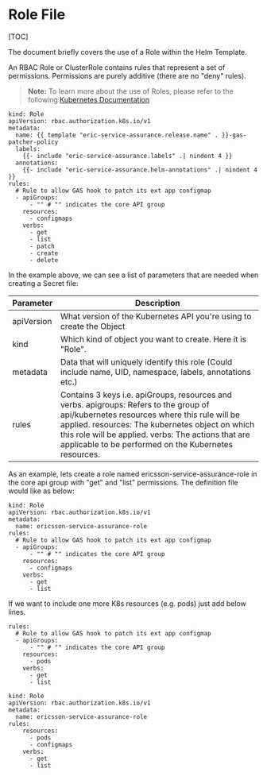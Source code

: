 # Role File

[TOC]

The document briefly covers the use of a Role within the Helm Template.

An RBAC Role or ClusterRole contains rules that represent a set of permissions.
Permissions are purely additive (there are no "deny" rules).

> **Note:** To learn more about the use of Roles, please refer to the following [Kubernetes Documentation](https://kubernetes.io/docs/reference/access-authn-authz/rbac/#role-and-clusterrole)

```
kind: Role
apiVersion: rbac.authorization.k8s.io/v1
metadata:
  name: {{ template "eric-service-assurance.release.name" . }}-gas-patcher-policy
  labels:
    {{- include "eric-service-assurance.labels" .| nindent 4 }}
  annotations:
    {{- include "eric-service-assurance.helm-annotations" .| nindent 4 }}
rules:
  # Rule to allow GAS hook to patch its ext app configmap
  - apiGroups:
      - "" # "" indicates the core API group
    resources:
      - configmaps
    verbs:
      - get
      - list
      - patch
      - create
      - delete

```

In the example above, we can see a list of parameters that are needed when creating a Secret file:

| Parameter  | Description                                                                                                                                                                                                                                                                                               |
| ---------- | --------------------------------------------------------------------------------------------------------------------------------------------------------------------------------------------------------------------------------------------------------------------------------------------------------- |
| apiVersion | What version of the Kubernetes API you're using to create the Object                                                                                                                                                                                                                                      |
| kind       | Which kind of object you want to create. Here it is "Role".                                                                                                                                                                                                                                               |
| metadata   | Data that will uniquely identify this role (Could include name, UID, namespace, labels, annotations etc.)                                                                                                                                                                                                 |
| rules      | Contains 3 keys i.e. apiGroups, resources and verbs. apigroups: Refers to the group of api/kubernetes resources where this rule will be applied. resources: The kubernetes object on which this role will be applied. verbs: The actions that are applicable to be performed on the Kubernetes resources. |

As an example, lets create a role named ericsson-service-assurance-role in the core api group with "get" and "list" permissions.
The definition file would like as below:

```
kind: Role
apiVersion: rbac.authorization.k8s.io/v1
metadata:
  name: ericsson-service-assurance-role
rules:
  # Rule to allow GAS hook to patch its ext app configmap
  - apiGroups:
      - "" # "" indicates the core API group
    resources:
      - configmaps
    verbs:
      - get
      - list
```

If we want to include one more K8s resources (e.g. pods) just add below lines.

```
rules:
  # Rule to allow GAS hook to patch its ext app configmap
  - apiGroups:
      - "" # "" indicates the core API group
    resources:
      - pods
    verbs:
      - get
      - list

```

```
kind: Role
apiVersion: rbac.authorization.k8s.io/v1
metadata:
  name: ericsson-service-assurance-role
rules:
    resources:
      - pods
      - configmaps
    verbs:
      - get
      - list
```
